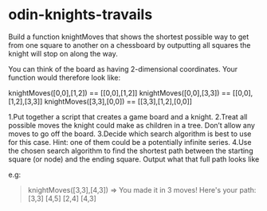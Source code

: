 # odin-knights-travails

Build a function knightMoves that shows the shortest possible way to get from one square to another on a chessboard by outputting all squares the knight will stop on along the way.

You can think of the board as having 2-dimensional coordinates. Your function would therefore look like:

knightMoves([0,0],[1,2]) == [[0,0],[1,2]]
knightMoves([0,0],[3,3]) == [[0,0],[1,2],[3,3]]
knightMoves([3,3],[0,0]) == [[3,3],[1,2],[0,0]]

1.Put together a script that creates a game board and a knight.
2.Treat all possible moves the knight could make as children in a tree. Don’t allow any moves to go off the board.
3.Decide which search algorithm is best to use for this case. Hint: one of them could be a potentially infinite series.
4.Use the chosen search algorithm to find the shortest path between the starting square (or node) and the ending square. Output what that full path looks like

e.g:

> knightMoves([3,3],[4,3])
> => You made it in 3 moves! Here's your path:
> [3,3]
> [4,5]
> [2,4]
> [4,3]
